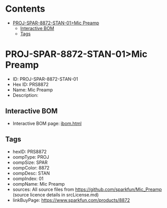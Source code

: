 



Contents
========

* [PROJ-SPAR-8872-STAN-01>Mic Preamp](#proj-spar-8872-stan-01mic-preamp)
	* [Interactive BOM](#interactive-bom)
	* [Tags](#tags)

# PROJ-SPAR-8872-STAN-01>Mic Preamp

- ID: PROJ-SPAR-8872-STAN-01
- Hex ID: PRS8872
- Name: Mic Preamp
- Description: 

## Interactive BOM

- Interactive BOM page: [ibom.html](kicad/bom/ibom.html)

## Tags

- hexID: PRS8872
- oompType: PROJ
- oompSize: SPAR
- oompColor: 8872
- oompDesc: STAN
- oompIndex: 01
- oompName: Mic Preamp
- sources: All source files from https://github.com/sparkfun/Mic_Preamp (source licence details in srcLicense.md)
- linkBuyPage: https://www.sparkfun.com/products/8872

